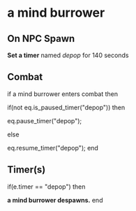 # a mind burrower
## On NPC Spawn

**Set a timer** named *depop* for 140 seconds
## Combat

if a mind burrower enters combat  then


if(not eq.is_paused_timer("depop")) then



eq.pause_timer("depop");


else


eq.resume_timer("depop");
end

## Timer(s)

if(e.timer == "depop") then


**a mind burrower despawns.**
end
